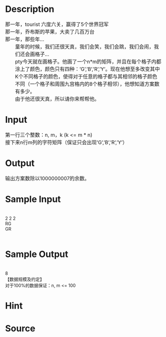 
# Description

<div class="content"><div><span style="font-size: medium">那一年，tourist 六度六关，赢得了5个世界冠军</span></div>
<div><span style="font-size: medium">那一年，乔布斯的苹果，大卖了几百万台</span></div>
<div><span style="font-size: medium">那一年，那些年...</span></div>
<div style="margin: 0cm 0cm 0pt 23.95pt"><span style="font-size: medium">童年的时候，我们还很天真，我们会笑，我们会跳，我们会闹，我们还会画格子...</span></div>
<div style="margin: 0cm 0cm 0pt 23.95pt"><span style="font-size: medium">pty今天就在画格子。他画了一个n*m的矩阵，并且在每个格子内都涂上了颜色，颜色只有四种：’G’,’B’,’R’,’Y’。现在他想至多改变其中K个不同格子的颜色，使得对于任意的格子都与其相邻的格子颜色不同（一个格子和周围九宫格内的8个格子相邻），他想知道方案数有多少。</span></div>
<div style="margin: 0cm 0cm 0pt 23.95pt"><span style="font-size: medium">由于他还很天真，所以请你来帮帮他。</span></div></div>

# Input

<div class="content"><div><span style="font-size: medium">第一行三个整数：n, m，k (k &lt;= m * n)</span></div>
<div><span style="font-size: medium">接下来n行m列的字符矩阵（保证只会出现’G’,’B’,’R’,’Y’）</span></div></div>

# Output

<div class="content"><div><span style="font-size: medium">输出方案数除以1000000007的余数。</span></div></div>

# Sample Input

<div class="content"><span class="sampledata"><br/>
2 2 2<br/>
RG<br/>
GR<br/>
 <br/>
</span></div>

# Sample Output

<div class="content"><span class="sampledata"><br/>
8<br/>
【数据规模及约定】<br/>
对于100%的数据保证：n, m &lt;= 100</span></div>

# Hint

<div class="content"><p></p></div>

# Source

<div class="content"><p><a href="problemset.php?search="></a></p></div>

